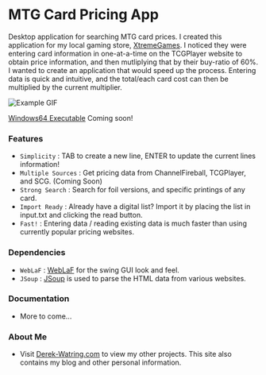 # MTG Card Pricing App
Desktop application for searching MTG card prices. I created this application for my local gaming store, [XtremeGames](http://www.xtremegamesonline.com/). I noticed they were entering card information in one-at-a-time on the TCGPlayer website to obtain price information, and then mutliplying that by their buy-ratio of 60%. I wanted to create an application that would speed up the process. Entering data is quick and intuitive, and the total/each card cost can then be multiplied by the current multiplier.

![Example GIF](https://i.gyazo.com/7b0a3be55b6715904303914b4dd6431f.gif)

[Windows64 Executable]()
Coming soon!
### Features
* `Simplicity` : TAB to create a new line, ENTER to update the current lines information!
* `Multiple Sources` : Get pricing data from ChannelFireball, TCGPlayer, and SCG. (Coming Soon)
* `Strong Search` : Search for foil versions, and specific printings of any card.
* `Import Ready` : Already have a digital list? Import it by placing the list in input.txt and clicking the read button.
* `Fast!` : Entering data / reading existing data is much faster than using currently popular pricing websites.

### Dependencies
* `WebLaF` : [WebLaF](http://weblookandfeel.com/) for the swing GUI look and feel.
* `JSoup` : [JSoup](http://jsoup.org/) is used to parse the HTML data from various websites.

### Documentation
* More to come...

### About Me
* Visit [Derek-Watring.com](http://Derek-Watring.com/) to view my other projects. This site also contains my blog and other personal information. 
